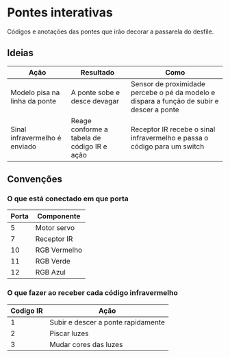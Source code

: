 # Pontes interativas
Códigos e anotações das pontes que irão decorar a passarela do desfile.  

## Ideias

| Ação                          | Resultado                                   | Como                                                                                      |
|-------------------------------|---------------------------------------------|-------------------------------------------------------------------------------------------|
| Modelo pisa na linha da ponte | A ponte sobe e desce devagar                | Sensor de proximidade percebe o pé da modelo e dispara a função de subir e descer a ponte |
| Sinal infravermelho é enviado | Reage conforme a tabela de código IR e ação | Receptor IR recebe o sinal infravermelho e passa o código para um switch                  |

## Convenções

### O que está conectado em que porta

| Porta | Componente   |
|-------|--------------|
| 5     | Motor servo  |
| 7     | Receptor IR  |
| 10    | RGB Vermelho |
| 11    | RGB Verde    |
| 12    | RGB Azul     |

### O que fazer ao receber cada código infravermelho

| Codigo IR | Ação                               |
|-----------|------------------------------------|
| 1         | Subir e descer a ponte rapidamente |
| 2         | Piscar luzes                       |
| 3         | Mudar cores das luzes              |